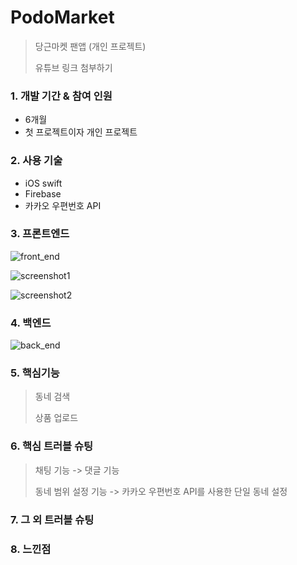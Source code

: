 # PodoMarket

>당근마켓 팬앱 (개인 프로젝트)
>
>유튜브 링크 첨부하기 

### 1. 개발 기간 & 참여 인원 
* 6개월
* 첫 프로젝트이자 개인 프로젝트

### 2. 사용 기술

* iOS swift 
* Firebase 
* 카카오 우편번호 API

### 3. 프론트엔드

![front_end](https://user-images.githubusercontent.com/52398346/131097792-7cef0ba2-ab4f-47fd-aef3-2fb280afd4cc.png)

![screenshot1](https://user-images.githubusercontent.com/52398346/131113875-24709af2-7ca3-4c0b-b7d5-2716760a2e5e.png)

![screenshot2](https://user-images.githubusercontent.com/52398346/131113884-bd2f34ac-eb5f-46b1-aaef-844a4b876b90.png)

### 4. 백엔드

![back_end](https://user-images.githubusercontent.com/52398346/131097781-eba3a0a1-a965-49db-aa7b-fbb797c75739.png)

### 5. 핵심기능

>동네 검색
>
>상품 업로드 

### 6. 핵심 트러블 슈팅

>채팅 기능 -> 댓글 기능 
>
>동네 범위 설정 기능 -> 카카오 우편번호 API를 사용한 단일 동네 설정

### 7. 그 외 트러블 슈팅

### 8. 느낀점

